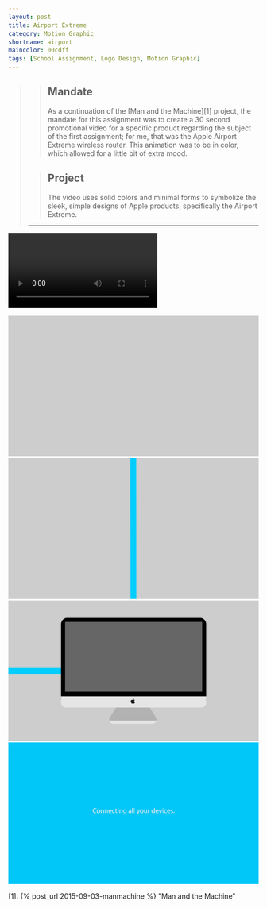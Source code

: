 ```yaml
---
layout: post
title: Airport Extreme
category: Motion Graphic
shortname: airport
maincolor: 00cdff
tags: [School Assignment, Logo Design, Motion Graphic]
---
```

>> ## Mandate
>> As a continuation of the [Man and the Machine][1] project, the mandate for this assignment was to create a 30 second promotional video for a specific product regarding the subject of the first assignment; for me, that was the Apple Airport Extreme wireless router. This animation was to be in color, which allowed for a little bit of extra mood.
>
>> ## Project
>> The video uses solid colors and minimal forms to symbolize the sleek, simple designs of Apple products, specifically the Airport Extreme.
>
> ***


<video class="project__content--video" controls="" preload="metadata" style="background-color:#2d3747;">
	<source src="/assets/img/portfolio/airport/airport.webm" type="video/webm">
	<source src="/assets/img/portfolio/airport/airport.mp4" type="video/mp4">
	<source src="/assets/img/portfolio/airport/airport.ogv" type="video/ogg">
	<p>Your browser does not support the video tag.</p>
</video>

![Airport Extreme Animation](/assets/img/portfolio/airport/airport_anim_1.gif)
![Airport Extreme Animation](/assets/img/portfolio/airport/airport_anim_2.gif)
![Airport Extreme Animation](/assets/img/portfolio/airport/airport_anim_3.gif)
![Airport Extreme Animation](/assets/img/portfolio/airport/airport_anim_4.gif)


[1]: {% post_url 2015-09-03-manmachine %} "Man and the Machine"